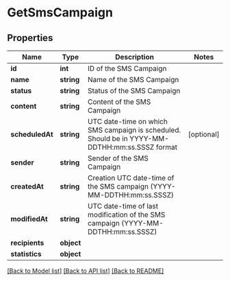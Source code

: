 # GetSmsCampaign

## Properties
Name | Type | Description | Notes
------------ | ------------- | ------------- | -------------
**id** | **int** | ID of the SMS Campaign | 
**name** | **string** | Name of the SMS Campaign | 
**status** | **string** | Status of the SMS Campaign | 
**content** | **string** | Content of the SMS Campaign | 
**scheduledAt** | **string** | UTC date-time on which SMS campaign is scheduled. Should be in YYYY-MM-DDTHH:mm:ss.SSSZ format | [optional] 
**sender** | **string** | Sender of the SMS Campaign | 
**createdAt** | **string** | Creation UTC date-time of the SMS campaign (YYYY-MM-DDTHH:mm:ss.SSSZ) | 
**modifiedAt** | **string** | UTC date-time of last modification of the SMS campaign (YYYY-MM-DDTHH:mm:ss.SSSZ) | 
**recipients** | **object** |  | 
**statistics** | **object** |  | 

[[Back to Model list]](../../README.md#documentation-for-models) [[Back to API list]](../../README.md#documentation-for-api-endpoints) [[Back to README]](../../README.md)

